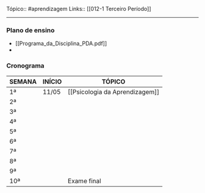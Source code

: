 Tópico::  #aprendizagem
Links:: [[012-1 Terceiro Período]]

---

### Plano de ensino
- [[Programa_da_Disciplina_PDA.pdf]]
- 
### Cronograma
| SEMANA | INÍCIO | TÓPICO                         |
| ------ | ------ | ------------------------------ |
| 1ª     | 11/05  | [[Psicologia da Aprendizagem]] |
| 2ª     |        |                                |
| 3ª     |        |                                |
| 4ª     |        |                                |
| 5ª     |        |                                |
| 6ª     |        |                                |
| 7ª     |        |                                |
| 8ª     |        |                                |
| 9ª     |        |                                |
| 10ª    |        | Exame final                    |
